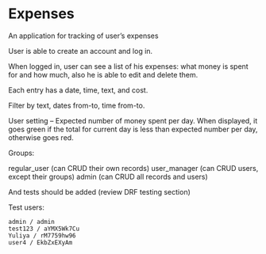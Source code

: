 # Expenses

An application for tracking of user’s expenses

User is able to create an account and log in.

When logged in, user can see a list of his expenses: what money is spent for and how much, also he is able to edit and delete them.

Each entry has a date, time, text, and cost.

Filter by text, dates from-to, time from-to.

User setting – Expected number of money spent per day.
When displayed, it goes green if the total for current day is less than expected number per day, 
otherwise goes red.

Groups:

regular_user (can CRUD their own records)
user_manager (can CRUD users, except their groups)
admin (can CRUD all records and users)

And tests should be added (review DRF testing section)


Test users:

```
admin / admin
test123 / aYMX5Wk7Cu
Yuliya / rM7759hw96
user4 / EkbZxEXyAm
```
